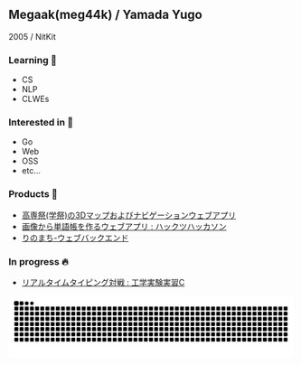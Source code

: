 ## Megaak(meg44k) / Yamada Yugo

2005 / NitKit

### Learning 📝

- CS
- NLP
- CLWEs

### Interested in 👀

- Go
- Web
- OSS
- etc...

### Products 📌

- [高専祭(学祭)の3Dマップおよびナビゲーションウェブアプリ](https://github.com/meg44k/NavigationKCTFesApp)
- [画像から単語帳を作るウェブアプリ : ハックツハッカソン](https://github.com/meg44k/Hackathon-stego)
- [りのまち-ウェブバックエンド](https://github.com/meg44k/Rinomachi-Back)

### In progress 🔥

- [リアルタイムタイピング対戦 : 工学実験実習C](https://github.com/meg44k/PracticalClass2025)

![](https://raw.githubusercontent.com/meg44k/meg44k/output/github-contribution-grid-snake.svg)
